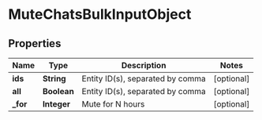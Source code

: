 
# MuteChatsBulkInputObject

## Properties
Name | Type | Description | Notes
------------ | ------------- | ------------- | -------------
**ids** | **String** | Entity ID(s), separated by comma |  [optional]
**all** | **Boolean** | Entity ID(s), separated by comma |  [optional]
**_for** | **Integer** | Mute for N hours |  [optional]



